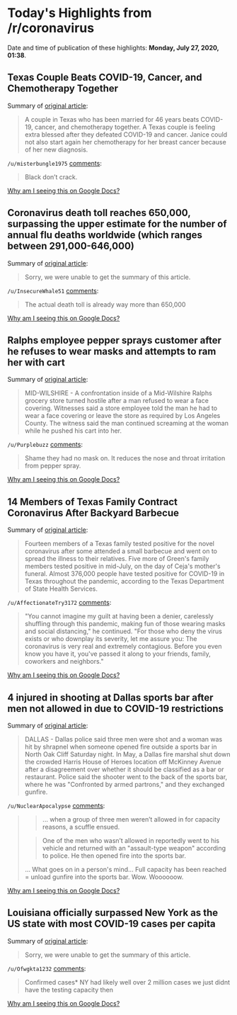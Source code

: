 # Today's Highlights from /r/coronavirus

Date and time of publication of these highlights: **Monday, July 27, 2020, 01:38**.

## Texas Couple Beats COVID-19, Cancer, and Chemotherapy Together

Summary of [original article](https://www.latinpost.com/articles/146588/20200726/texas-couple-beats-covid-19-cancer-chemotherapy-together.htm):

> A couple in Texas who has been married for 46 years beats COVID-19, cancer, and chemotherapy together. A Texas couple is feeling extra blessed after they defeated COVID-19 and cancer. Janice could not also start again her chemotherapy for her breast cancer because of her new diagnosis.

`/u/misterbungle1975` [comments](https://www.reddit.com/r/Coronavirus/comments/hyexdm/texas_couple_beats_covid19_cancer_and/):

> Black don’t crack.

[Why am I seeing this on Google Docs?](https://docs.google.com/document/d/1Dc6We63vOXIZsc0op-Bt4abqkYjXzOigalQqFxmvvbM/edit?usp=sharing)

## Coronavirus death toll reaches 650,000, surpassing the upper estimate for the number of annual flu deaths worldwide (which ranges between 291,000-646,000)

Summary of [original article](https://twitter.com/bnodesk/status/1287513866939838465?s=21):

> Sorry, we were unable to get the summary of this article.

`/u/InsecureWhale51` [comments](https://www.reddit.com/r/Coronavirus/comments/hyg5cs/coronavirus_death_toll_reaches_650000_surpassing/):

> The actual death toll is already way more than 650,000

[Why am I seeing this on Google Docs?](https://docs.google.com/document/d/1Dc6We63vOXIZsc0op-Bt4abqkYjXzOigalQqFxmvvbM/edit?usp=sharing)

## Ralphs employee pepper sprays customer after he refuses to wear masks and attempts to ram her with cart

Summary of [original article](https://losangeles.cbslocal.com/2020/07/15/ralphs-employee-pepper-sprays-man-who-allegedly-assaulted-woman-after-being-asked-to-wear-face-covering/):

> MID-WILSHIRE - A confrontation inside of a Mid-Wilshire Ralphs grocery store turned hostile after a man refused to wear a face covering. Witnesses said a store employee told the man he had to wear a face covering or leave the store as required by Los Angeles County. The witness said the man continued screaming at the woman while he pushed his cart into her.

`/u/Purplebuzz` [comments](https://www.reddit.com/r/Coronavirus/comments/hyi5rj/ralphs_employee_pepper_sprays_customer_after_he/):

> Shame they had no mask on. It reduces the nose and throat irritation from pepper spray.

[Why am I seeing this on Google Docs?](https://docs.google.com/document/d/1Dc6We63vOXIZsc0op-Bt4abqkYjXzOigalQqFxmvvbM/edit?usp=sharing)

## 14 Members of Texas Family Contract Coronavirus After Backyard Barbecue

Summary of [original article](https://www.newsweek.com/14-members-texas-family-contract-coronavirus-after-backyard-barbecue-1520577):

> Fourteen members of a Texas family tested positive for the novel coronavirus after some attended a small barbecue and went on to spread the illness to their relatives. Five more of Green's family members tested positive in mid-July, on the day of Ceja's mother's funeral. Almost 376,000 people have tested positive for COVID-19 in Texas throughout the pandemic, according to the Texas Department of State Health Services.

`/u/AffectionateTry3172` [comments](https://www.reddit.com/r/Coronavirus/comments/hyfexk/14_members_of_texas_family_contract_coronavirus/):

> "You cannot imagine my guilt at having been a denier, carelessly shuffling through this pandemic, making fun of those wearing masks and social distancing," he continued. "For those who deny the virus exists or who downplay its severity, let me assure you: The coronavirus is very real and extremely contagious. Before you even know you have it, you've passed it along to your friends, family, coworkers and neighbors."

[Why am I seeing this on Google Docs?](https://docs.google.com/document/d/1Dc6We63vOXIZsc0op-Bt4abqkYjXzOigalQqFxmvvbM/edit?usp=sharing)

## 4 injured in shooting at Dallas sports bar after men not allowed in due to COVID-19 restrictions

Summary of [original article](https://www.fox4news.com/news/4-injured-in-shooting-at-dallas-sports-bar-after-men-not-allowed-in-due-to-covid-19-restrictions.amp):

> DALLAS - Dallas police said three men were shot and a woman was hit by shrapnel when someone opened fire outside a sports bar in North Oak Cliff Saturday night. In May, a Dallas fire marshal shut down the crowded Harris House of Heroes location off McKinney Avenue after a disagreement over whether it should be classified as a bar or restaurant. Police said the shooter went to the back of the sports bar, where he was "Confronted by armed partrons," and they exchanged gunfire.

`/u/NuclearApocalypse` [comments](https://www.reddit.com/r/Coronavirus/comments/hykoyd/4_injured_in_shooting_at_dallas_sports_bar_after/):

> > ... when a group of three men weren’t allowed in for capacity reasons, a scuffle ensued.
> 
> > One of the men who wasn’t allowed in reportedly went to his vehicle and returned with an "assault-type weapon" according to police. He then opened fire into the sports bar.
> 
> ... What goes on in a person's mind... Full capacity has been reached = unload gunfire into the sports bar. Wow. Woooooow.

[Why am I seeing this on Google Docs?](https://docs.google.com/document/d/1Dc6We63vOXIZsc0op-Bt4abqkYjXzOigalQqFxmvvbM/edit?usp=sharing)

## Louisiana officially surpassed New York as the US state with most COVID-19 cases per capita

Summary of [original article](https://www.worldometers.info/coronavirus/usa/louisiana/):

> Sorry, we were unable to get the summary of this article.

`/u/Ofwgkta1232` [comments](https://www.reddit.com/r/Coronavirus/comments/hyic68/louisiana_officially_surpassed_new_york_as_the_us/):

> Confirmed cases* NY had likely well over 2 million cases we just didnt have the testing capacity then

[Why am I seeing this on Google Docs?](https://docs.google.com/document/d/1Dc6We63vOXIZsc0op-Bt4abqkYjXzOigalQqFxmvvbM/edit?usp=sharing)

